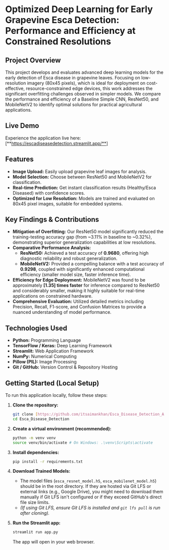 
# Optimized Deep Learning for Early Grapevine Esca Detection: Performance and Efficiency at Constrained Resolutions

## Project Overview

This project develops and evaluates advanced deep learning models for the early detection of Esca disease in grapevine leaves. Focusing on low-resolution imagery (80x45 pixels), which is ideal for deployment on cost-effective, resource-constrained edge devices, this work addresses the significant overfitting challenges observed in simpler models. We compare the performance and efficiency of a Baseline Simple CNN, ResNet50, and MobileNetV2 to identify optimal solutions for practical agricultural applications.

## Live Demo

Experience the application live here: [**https://escadiseasedetection.streamlit.app/**]

## Features

* **Image Upload:** Easily upload grapevine leaf images for analysis.
* **Model Selection:** Choose between ResNet50 and MobileNetV2 for classification.
* **Real-time Prediction:** Get instant classification results (Healthy/Esca Diseased) with confidence scores.
* **Optimized for Low Resolution:** Models are trained and evaluated on 80x45 pixel images, suitable for embedded systems.

## Key Findings & Contributions

* **Mitigation of Overfitting:** Our ResNet50 model significantly reduced the training-testing accuracy gap (from ~3.11% in baseline to ~0.32%), demonstrating superior generalization capabilities at low resolutions.
* **Comparative Performance Analysis:**
    * **ResNet50:** Achieved a test accuracy of **0.9680**, offering high diagnostic reliability and robust generalization.
    * **MobileNetV2:** Provided a compelling balance with a test accuracy of **0.9298**, coupled with significantly enhanced computational efficiency (smaller model size, faster inference time).
* **Efficiency for Edge Deployment:** MobileNetV2 was found to be approximately **[1.35] times faster** for inference compared to ResNet50 and considerably smaller, making it highly suitable for real-time applications on constrained hardware.
* **Comprehensive Evaluation:** Utilized detailed metrics including Precision, Recall, F1-score, and Confusion Matrices to provide a nuanced understanding of model performance.

## Technologies Used

* **Python:** Programming Language
* **TensorFlow / Keras:** Deep Learning Framework
* **Streamlit:** Web Application Framework
* **NumPy:** Numerical Computing
* **Pillow (PIL):** Image Processing
* **Git / GitHub:** Version Control & Repository Hosting

## Getting Started (Local Setup)

To run this application locally, follow these steps:

1.  **Clone the repository:**
    ```bash
    git clone [https://github.com/itsaimankhan/Esca_Disease_Detection_App.git](https://github.com/itsaimankhan/Esca_Disease_Detection_App.git)
    cd Esca_Disease_Detection
    ```

2.  **Create a virtual environment (recommended):**
    ```bash
    python -m venv venv
    source venv/bin/activate # On Windows: .\venv\Scripts\activate
    ```

3.  **Install dependencies:**
    ```bash
    pip install -r requirements.txt
    ```

4.  **Download Trained Models:**
    * The model files (`esca_resnet_model.h5`, `esca_mobilenet_model.h5`) should be in the root directory. If they are hosted via Git LFS or external links (e.g., Google Drive), you might need to download them manually if Git LFS isn't configured or if they exceed GitHub's direct file size limits.
    * *(If using Git LFS, ensure Git LFS is installed and `git lfs pull` is run after cloning).*

5.  **Run the Streamlit app:**
    ```bash
    streamlit run app.py
    ```
    The app will open in your web browser.
